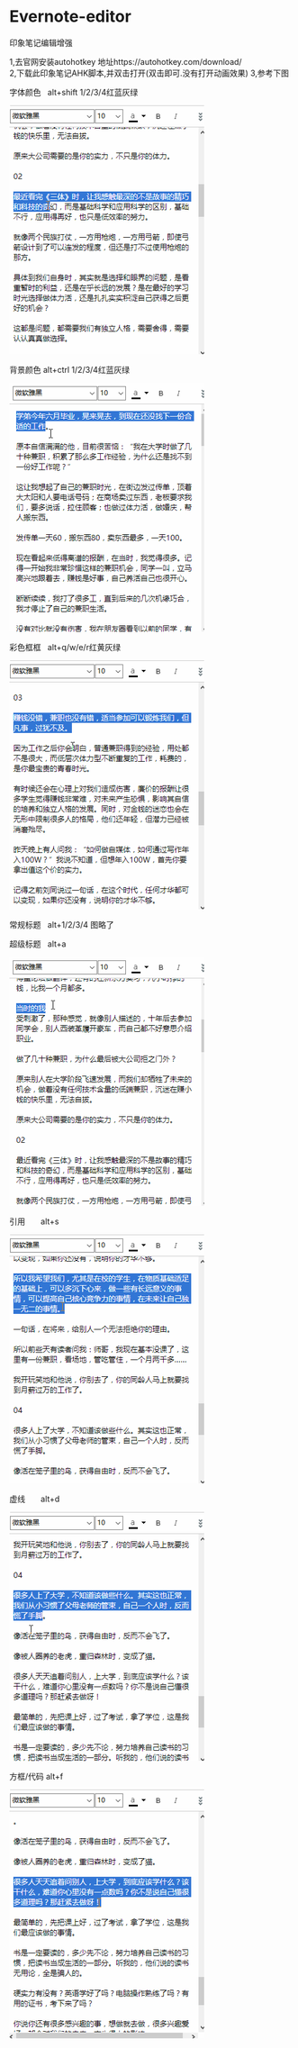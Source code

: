 # Evernote-editor
印象笔记编辑增强
 
1,去官网安装autohotkey 地址https://autohotkey.com/download/  
2,下载此印象笔记AHK脚本,并双击打开(双击即可.没有打开动画效果) 
3,参考下图

字体颜色   alt+shift 1/2/3/4红蓝灰绿

![Image text](https://github.com/gomingge/Evernote-editor/blob/picture-description/ziys.gif)


背景颜色   alt+ctrl  1/2/3/4红蓝灰绿

![Image text](https://github.com/gomingge/Evernote-editor/blob/picture-description/bjys.gif)


彩色框框   alt+q/w/e/r红黄灰绿

![Image text](https://github.com/gomingge/Evernote-editor/blob/picture-description/cskk.gif)


常规标题   alt+1/2/3/4
图略了

超级标题   alt+a

![Image text](https://github.com/gomingge/Evernote-editor/blob/picture-description/bt.gif)

引用       alt+s

![Image text](https://github.com/gomingge/Evernote-editor/blob/picture-description/yinyong.gif)

虚线       alt+d

![Image text](https://github.com/gomingge/Evernote-editor/blob/picture-description/xvxian.gif)

方框/代码  alt+f

![Image text](https://github.com/gomingge/Evernote-editor/blob/picture-description/fangkuang.gif)
